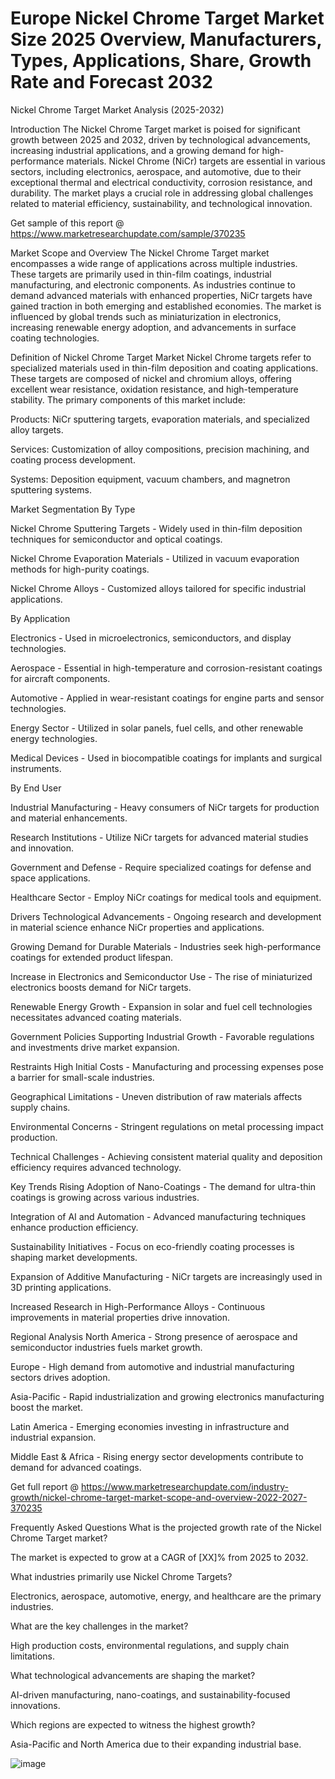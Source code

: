 # Europe Nickel Chrome Target Market Size 2025 Overview, Manufacturers, Types, Applications, Share, Growth Rate and Forecast 2032
Nickel Chrome Target Market Analysis (2025-2032)

Introduction
The Nickel Chrome Target market is poised for significant growth between 2025 and 2032, driven by technological advancements, increasing industrial applications, and a growing demand for high-performance materials. Nickel Chrome (NiCr) targets are essential in various sectors, including electronics, aerospace, and automotive, due to their exceptional thermal and electrical conductivity, corrosion resistance, and durability. The market plays a crucial role in addressing global challenges related to material efficiency, sustainability, and technological innovation.

Get sample of this report @ https://www.marketresearchupdate.com/sample/370235 

Market Scope and Overview
The Nickel Chrome Target market encompasses a wide range of applications across multiple industries. These targets are primarily used in thin-film coatings, industrial manufacturing, and electronic components. As industries continue to demand advanced materials with enhanced properties, NiCr targets have gained traction in both emerging and established economies. The market is influenced by global trends such as miniaturization in electronics, increasing renewable energy adoption, and advancements in surface coating technologies.

Definition of Nickel Chrome Target Market
Nickel Chrome targets refer to specialized materials used in thin-film deposition and coating applications. These targets are composed of nickel and chromium alloys, offering excellent wear resistance, oxidation resistance, and high-temperature stability. The primary components of this market include:

Products: NiCr sputtering targets, evaporation materials, and specialized alloy targets.

Services: Customization of alloy compositions, precision machining, and coating process development.

Systems: Deposition equipment, vacuum chambers, and magnetron sputtering systems.

Market Segmentation
By Type

Nickel Chrome Sputtering Targets - Widely used in thin-film deposition techniques for semiconductor and optical coatings.

Nickel Chrome Evaporation Materials - Utilized in vacuum evaporation methods for high-purity coatings.

Nickel Chrome Alloys - Customized alloys tailored for specific industrial applications.

By Application

Electronics - Used in microelectronics, semiconductors, and display technologies.

Aerospace - Essential in high-temperature and corrosion-resistant coatings for aircraft components.

Automotive - Applied in wear-resistant coatings for engine parts and sensor technologies.

Energy Sector - Utilized in solar panels, fuel cells, and other renewable energy technologies.

Medical Devices - Used in biocompatible coatings for implants and surgical instruments.

By End User

Industrial Manufacturing - Heavy consumers of NiCr targets for production and material enhancements.

Research Institutions - Utilize NiCr targets for advanced material studies and innovation.

Government and Defense - Require specialized coatings for defense and space applications.

Healthcare Sector - Employ NiCr coatings for medical tools and equipment.

Drivers
Technological Advancements - Ongoing research and development in material science enhance NiCr properties and applications.

Growing Demand for Durable Materials - Industries seek high-performance coatings for extended product lifespan.

Increase in Electronics and Semiconductor Use - The rise of miniaturized electronics boosts demand for NiCr targets.

Renewable Energy Growth - Expansion in solar and fuel cell technologies necessitates advanced coating materials.

Government Policies Supporting Industrial Growth - Favorable regulations and investments drive market expansion.

Restraints
High Initial Costs - Manufacturing and processing expenses pose a barrier for small-scale industries.

Geographical Limitations - Uneven distribution of raw materials affects supply chains.

Environmental Concerns - Stringent regulations on metal processing impact production.

Technical Challenges - Achieving consistent material quality and deposition efficiency requires advanced technology.

Key Trends
Rising Adoption of Nano-Coatings - The demand for ultra-thin coatings is growing across various industries.

Integration of AI and Automation - Advanced manufacturing techniques enhance production efficiency.

Sustainability Initiatives - Focus on eco-friendly coating processes is shaping market developments.

Expansion of Additive Manufacturing - NiCr targets are increasingly used in 3D printing applications.

Increased Research in High-Performance Alloys - Continuous improvements in material properties drive innovation.

Regional Analysis
North America - Strong presence of aerospace and semiconductor industries fuels market growth.

Europe - High demand from automotive and industrial manufacturing sectors drives adoption.

Asia-Pacific - Rapid industrialization and growing electronics manufacturing boost the market.

Latin America - Emerging economies investing in infrastructure and industrial expansion.

Middle East & Africa - Rising energy sector developments contribute to demand for advanced coatings.

Get full report @ https://www.marketresearchupdate.com/industry-growth/nickel-chrome-target-market-scope-and-overview-2022-2027-370235 

Frequently Asked Questions
What is the projected growth rate of the Nickel Chrome Target market?

The market is expected to grow at a CAGR of [XX]% from 2025 to 2032.

What industries primarily use Nickel Chrome Targets?

Electronics, aerospace, automotive, energy, and healthcare are the primary industries.

What are the key challenges in the market?

High production costs, environmental regulations, and supply chain limitations.

What technological advancements are shaping the market?

AI-driven manufacturing, nano-coatings, and sustainability-focused innovations.

Which regions are expected to witness the highest growth?

Asia-Pacific and North America due to their expanding industrial base.

![image](https://github.com/user-attachments/assets/1f5828a1-2a91-4507-958f-56cb65e20961)
